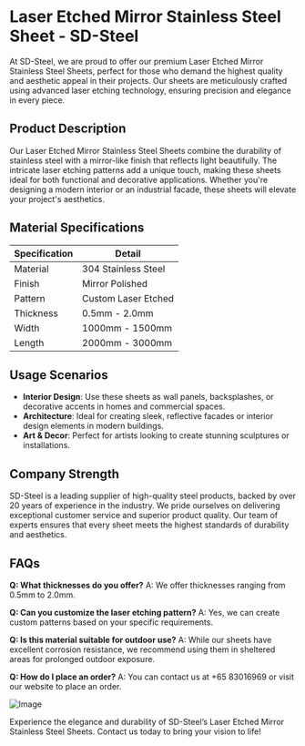 # Laser Etched Mirror Stainless Steel Sheet - SD-Steel

At SD-Steel, we are proud to offer our premium Laser Etched Mirror Stainless Steel Sheets, perfect for those who demand the highest quality and aesthetic appeal in their projects. Our sheets are meticulously crafted using advanced laser etching technology, ensuring precision and elegance in every piece.

## Product Description
Our Laser Etched Mirror Stainless Steel Sheets combine the durability of stainless steel with a mirror-like finish that reflects light beautifully. The intricate laser etching patterns add a unique touch, making these sheets ideal for both functional and decorative applications. Whether you're designing a modern interior or an industrial facade, these sheets will elevate your project's aesthetics.

## Material Specifications
| Specification | Detail |
| --- | --- |
| Material | 304 Stainless Steel |
| Finish | Mirror Polished |
| Pattern | Custom Laser Etched |
| Thickness | 0.5mm - 2.0mm |
| Width | 1000mm - 1500mm |
| Length | 2000mm - 3000mm |

## Usage Scenarios
- **Interior Design**: Use these sheets as wall panels, backsplashes, or decorative accents in homes and commercial spaces.
- **Architecture**: Ideal for creating sleek, reflective facades or interior design elements in modern buildings.
- **Art & Decor**: Perfect for artists looking to create stunning sculptures or installations.

## Company Strength
SD-Steel is a leading supplier of high-quality steel products, backed by over 20 years of experience in the industry. We pride ourselves on delivering exceptional customer service and superior product quality. Our team of experts ensures that every sheet meets the highest standards of durability and aesthetics.

## FAQs
**Q: What thicknesses do you offer?**
A: We offer thicknesses ranging from 0.5mm to 2.0mm.

**Q: Can you customize the laser etching pattern?**
A: Yes, we can create custom patterns based on your specific requirements.

**Q: Is this material suitable for outdoor use?**
A: While our sheets have excellent corrosion resistance, we recommend using them in sheltered areas for prolonged outdoor exposure.

**Q: How do I place an order?**
A: You can contact us at +65 83016969 or visit our website to place an order.

![Image](https://github.com/user-attachments/assets/2567258e-e124-4816-932d-1809bd27ef0b)

Experience the elegance and durability of SD-Steel’s Laser Etched Mirror Stainless Steel Sheets. Contact us today to bring your vision to life!